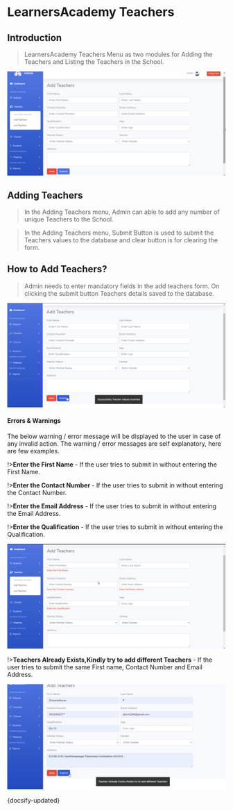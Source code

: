 # LearnersAcademy Teachers

## Introduction

> LearnersAcademy Teachers Menu as two modules for Adding the Teachers and Listing the Teachers in the School.

![Img - Add Teachers Page](../images/add_teachers.png "Add Teachers Page")


## Adding Teachers

> In the Adding Teachers menu, Admin can able to add any number of unique Teachers to the School.

> In the Adding Teachers menu, Submit Button is used to submit the Teachers values to the database and clear button is for clearing the form.


## How to Add Teachers?

> Admin needs to enter mandatory fields in the add teachers form. On clicking the submit button Teachers details saved to the database.
 
![Img - Add Teachers Details](../images/add_teachers_success.png "Add Teachers Details")
 

#### Errors & Warnings

The below warning / error message will be displayed to the user in case of any invalid action.
The warning / error messages are self explanatory, here are few examples.

!>**Enter the First Name**
	- If the user tries to submit in without entering the First Name.
	
!>**Enter the Contact Number**
	- If the user tries to submit in without entering the Contact Number.
	
!>**Enter the Email Address**
	- If the user tries to submit in without entering the Email Address.
	
!>**Enter the Qualification**
	- If the user tries to submit in without entering the Qualification.
		
![Img - Add Teachers Validation](../images/add_teachers_validation.png "Add Teachers Validation")

!>**Teachers Already Exists,Kindly try to add different Teachers**
	- If the user tries to submit the same First name, Contact Number and Email Address.
	
![Img - Add Teachers Constrain](../images/add_teachers_constraint.png "Add Teachers Constrain")

   
{docsify-updated}


